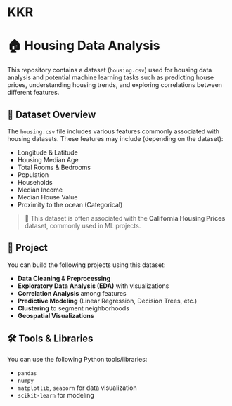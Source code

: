 # KKR

# 🏠 Housing Data Analysis 

This repository contains a dataset (`housing.csv`) used for housing data analysis and potential machine learning tasks such as predicting house prices, understanding housing trends, and exploring correlations between different features.

## 📁 Dataset Overview

The `housing.csv` file includes various features commonly associated with housing datasets. These features may include (depending on the dataset):

- Longitude & Latitude
- Housing Median Age
- Total Rooms & Bedrooms
- Population
- Households
- Median Income
- Median House Value
- Proximity to the ocean (Categorical)

> 📌 This dataset is often associated with the **California Housing Prices** dataset, commonly used in ML projects.

## 🚀 Project 

You can build the following projects using this dataset:

- **Data Cleaning & Preprocessing**
- **Exploratory Data Analysis (EDA)** with visualizations
- **Correlation Analysis** among features
- **Predictive Modeling** (Linear Regression, Decision Trees, etc.)
- **Clustering** to segment neighborhoods
- **Geospatial Visualizations**

## 🛠 Tools & Libraries

You can use the following Python tools/libraries:

- `pandas`
- `numpy`
- `matplotlib`, `seaborn` for data visualization
- `scikit-learn` for modeling
